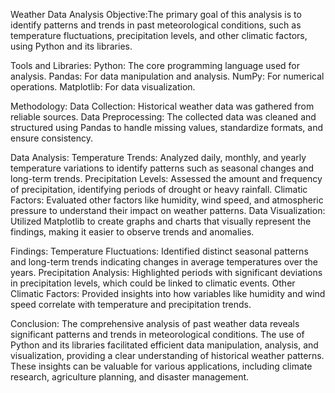 Weather Data Analysis
Objective:The primary goal of this analysis is to identify patterns and trends in past meteorological conditions, such as temperature fluctuations, precipitation levels, and other climatic factors, using Python and its libraries.

Tools and Libraries:
Python: The core programming language used for analysis.
Pandas: For data manipulation and analysis.
NumPy: For numerical operations.
Matplotlib: For data visualization.

Methodology:
Data Collection: Historical weather data was gathered from reliable sources.
Data Preprocessing: The collected data was cleaned and structured using Pandas to handle missing values, standardize formats, and ensure consistency.

Data Analysis:
Temperature Trends: Analyzed daily, monthly, and yearly temperature variations to identify patterns such as seasonal changes and long-term trends.
Precipitation Levels: Assessed the amount and frequency of precipitation, identifying periods of drought or heavy rainfall.
Climatic Factors: Evaluated other factors like humidity, wind speed, and atmospheric pressure to understand their impact on weather patterns.
Data Visualization: Utilized Matplotlib to create graphs and charts that visually represent the findings, making it easier to observe trends and anomalies.

Findings:
Temperature Fluctuations: Identified distinct seasonal patterns and long-term trends indicating changes in average temperatures over the years.
Precipitation Analysis: Highlighted periods with significant deviations in precipitation levels, which could be linked to climatic events.
Other Climatic Factors: Provided insights into how variables like humidity and wind speed correlate with temperature and precipitation trends.

Conclusion:
The comprehensive analysis of past weather data reveals significant patterns and trends in meteorological conditions. The use of Python and its libraries facilitated efficient data manipulation, analysis, and visualization, providing a clear understanding of historical weather patterns. These insights can be valuable for various applications, including climate research, agriculture planning, and disaster management.
